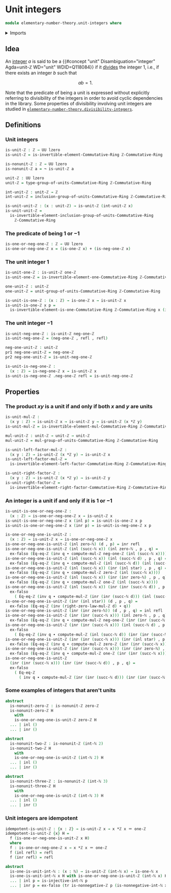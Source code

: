 # Unit integers

```agda
module elementary-number-theory.unit-integers where
```

<details><summary>Imports</summary>

```agda
open import commutative-algebra.groups-of-units-commutative-rings
open import commutative-algebra.invertible-elements-commutative-rings

open import elementary-number-theory.equality-integers
open import elementary-number-theory.integers
open import elementary-number-theory.multiplication-integers
open import elementary-number-theory.natural-numbers
open import elementary-number-theory.nonnegative-integers
open import elementary-number-theory.ring-of-integers

open import foundation.action-on-identifications-functions
open import foundation.coproduct-types
open import foundation.dependent-pair-types
open import foundation.empty-types
open import foundation.identity-types
open import foundation.negation
open import foundation.transport-along-identifications
open import foundation.unit-type
open import foundation.universe-levels
```

</details>

## Idea

An [integer](elementary-number-theory.integers.md) $a$ is said to be a
{{#concept "unit" Disambiguation="integer" Agda=unit-ℤ  WD="unit" WDID=Q118084}}
if it [divides](elementary-number-theory.divisibility-integers.md) the integer
$1$, i.e., if there exists an integer $b$ such that

$$
ab=1.
$$

Note that the predicate of being a unit is expressed without explicitly
referring to divisibility of the integers in order to avoid cyclic dependencies
in the library. Some properties of divisibility involving unit integers are
studied in
[`elementary-number-theory.divisibility-integers`](elementary-number-theory.divisibility-integers.md`).

## Definitions

### Unit integers

```agda
is-unit-ℤ : ℤ → UU lzero
is-unit-ℤ = is-invertible-element-Commutative-Ring ℤ-Commutative-Ring

is-nonunit-ℤ : ℤ → UU lzero
is-nonunit-ℤ a = ¬ is-unit-ℤ a

unit-ℤ : UU lzero
unit-ℤ = type-group-of-units-Commutative-Ring ℤ-Commutative-Ring

int-unit-ℤ : unit-ℤ → ℤ
int-unit-ℤ = inclusion-group-of-units-Commutative-Ring ℤ-Commutative-Ring

is-unit-unit-ℤ : (x : unit-ℤ) → is-unit-ℤ (int-unit-ℤ x)
is-unit-unit-ℤ =
  is-invertible-element-inclusion-group-of-units-Commutative-Ring
    ℤ-Commutative-Ring
```

### The predicate of being $1$ or $-1$

```agda
is-one-or-neg-one-ℤ : ℤ → UU lzero
is-one-or-neg-one-ℤ x = (is-one-ℤ x) + (is-neg-one-ℤ x)
```

### The unit integer $1$

```agda
is-unit-one-ℤ : is-unit-ℤ one-ℤ
is-unit-one-ℤ = is-invertible-element-one-Commutative-Ring ℤ-Commutative-Ring

one-unit-ℤ : unit-ℤ
one-unit-ℤ = unit-group-of-units-Commutative-Ring ℤ-Commutative-Ring

is-unit-is-one-ℤ : (x : ℤ) → is-one-ℤ x → is-unit-ℤ x
is-unit-is-one-ℤ x p =
  is-invertible-element-is-one-Commutative-Ring ℤ-Commutative-Ring x (inv p)
```

### The unit integer $-1$

```agda
is-unit-neg-one-ℤ : is-unit-ℤ neg-one-ℤ
is-unit-neg-one-ℤ = (neg-one-ℤ , refl , refl)

neg-one-unit-ℤ : unit-ℤ
pr1 neg-one-unit-ℤ = neg-one-ℤ
pr2 neg-one-unit-ℤ = is-unit-neg-one-ℤ

is-unit-is-neg-one-ℤ :
  (x : ℤ) → is-neg-one-ℤ x → is-unit-ℤ x
is-unit-is-neg-one-ℤ .neg-one-ℤ refl = is-unit-neg-one-ℤ
```

## Properties

### The product $xy$ is a unit if and only if both $x$ and $y$ are units

```agda
is-unit-mul-ℤ :
  (x y : ℤ) → is-unit-ℤ x → is-unit-ℤ y → is-unit-ℤ (x *ℤ y)
is-unit-mul-ℤ = is-invertible-element-mul-Commutative-Ring ℤ-Commutative-Ring

mul-unit-ℤ : unit-ℤ → unit-ℤ → unit-ℤ
mul-unit-ℤ = mul-group-of-units-Commutative-Ring ℤ-Commutative-Ring

is-unit-left-factor-mul-ℤ :
  (x y : ℤ) → is-unit-ℤ (x *ℤ y) → is-unit-ℤ x
is-unit-left-factor-mul-ℤ =
  is-invertible-element-left-factor-Commutative-Ring ℤ-Commutative-Ring

is-unit-right-factor-ℤ :
  (x y : ℤ) → is-unit-ℤ (x *ℤ y) → is-unit-ℤ y
is-unit-right-factor-ℤ =
  is-invertible-element-right-factor-Commutative-Ring ℤ-Commutative-Ring
```

### An integer is a unit if and only if it is $1$ or $-1$

```agda
is-unit-is-one-or-neg-one-ℤ :
  (x : ℤ) → is-one-or-neg-one-ℤ x → is-unit-ℤ x
is-unit-is-one-or-neg-one-ℤ x (inl p) = is-unit-is-one-ℤ x p
is-unit-is-one-or-neg-one-ℤ x (inr p) = is-unit-is-neg-one-ℤ x p

is-one-or-neg-one-is-unit-ℤ :
  (x : ℤ) → is-unit-ℤ x → is-one-or-neg-one-ℤ x
is-one-or-neg-one-is-unit-ℤ (inl zero-ℕ) (d , p) = inr refl
is-one-or-neg-one-is-unit-ℤ (inl (succ-ℕ x)) (inl zero-ℕ , p , q) =
  ex-falso (Eq-eq-ℤ (inv q ∙ compute-mul-ℤ neg-one-ℤ (inl (succ-ℕ x))))
is-one-or-neg-one-is-unit-ℤ (inl (succ-ℕ x)) (inl (succ-ℕ d) , p , q) =
  ex-falso (Eq-eq-ℤ (inv q ∙ compute-mul-ℤ (inl (succ-ℕ d)) (inl (succ-ℕ x))))
is-one-or-neg-one-is-unit-ℤ (inl (succ-ℕ x)) (inr (inl star) , p , q) =
  ex-falso (Eq-eq-ℤ (inv q ∙ compute-mul-ℤ zero-ℤ (inl (succ-ℕ x))))
is-one-or-neg-one-is-unit-ℤ (inl (succ-ℕ x)) (inr (inr zero-ℕ) , p , q) =
  ex-falso (Eq-eq-ℤ (inv q ∙ compute-mul-ℤ one-ℤ (inl (succ-ℕ x))))
is-one-or-neg-one-is-unit-ℤ (inl (succ-ℕ x)) (inr (inr (succ-ℕ d)) , p , q) =
  ex-falso
    ( Eq-eq-ℤ (inv q ∙ compute-mul-ℤ (inr (inr (succ-ℕ d))) (inl (succ-ℕ x))))
is-one-or-neg-one-is-unit-ℤ (inr (inl star)) (d , p , q) =
  ex-falso (Eq-eq-ℤ (inv (right-zero-law-mul-ℤ d) ∙ q))
is-one-or-neg-one-is-unit-ℤ (inr (inr zero-ℕ)) (d , p , q) = inl refl
is-one-or-neg-one-is-unit-ℤ (inr (inr (succ-ℕ x))) (inl zero-ℕ , p , q) =
  ex-falso (Eq-eq-ℤ (inv q ∙ compute-mul-ℤ neg-one-ℤ (inr (inr (succ-ℕ x)))))
is-one-or-neg-one-is-unit-ℤ (inr (inr (succ-ℕ x))) (inl (succ-ℕ d) , p , q) =
  ex-falso
    ( Eq-eq-ℤ (inv q ∙ compute-mul-ℤ (inl (succ-ℕ d)) (inr (inr (succ-ℕ x)))))
is-one-or-neg-one-is-unit-ℤ (inr (inr (succ-ℕ x))) (inr (inl star) , p , q) =
  ex-falso (Eq-eq-ℤ (inv q ∙ compute-mul-ℤ zero-ℤ (inr (inr (succ-ℕ x)))))
is-one-or-neg-one-is-unit-ℤ (inr (inr (succ-ℕ x))) (inr (inr zero-ℕ) , p , q) =
  ex-falso (Eq-eq-ℤ (inv q ∙ compute-mul-ℤ one-ℤ (inr (inr (succ-ℕ x)))))
is-one-or-neg-one-is-unit-ℤ
  (inr (inr (succ-ℕ x))) (inr (inr (succ-ℕ d)) , p , q) =
  ex-falso
    ( Eq-eq-ℤ
      ( inv q ∙ compute-mul-ℤ (inr (inr (succ-ℕ d))) (inr (inr (succ-ℕ x)))))
```

### Some examples of integers that aren't units

```agda
abstract
  is-nonunit-zero-ℤ : is-nonunit-ℤ zero-ℤ
  is-nonunit-zero-ℤ H
    with
    is-one-or-neg-one-is-unit-ℤ zero-ℤ H
  ... | inl ()
  ... | inr ()

abstract
  is-nonunit-two-ℤ : is-nonunit-ℤ (int-ℕ 2)
  is-nonunit-two-ℤ H
    with
    is-one-or-neg-one-is-unit-ℤ (int-ℕ 2) H
  ... | inl ()
  ... | inr ()

abstract
  is-nonunit-three-ℤ : is-nonunit-ℤ (int-ℕ 3)
  is-nonunit-three-ℤ H
    with
    is-one-or-neg-one-is-unit-ℤ (int-ℕ 3) H
  ... | inl ()
  ... | inr ()
```

### Unit integers are idempotent

```agda
idempotent-is-unit-ℤ : {x : ℤ} → is-unit-ℤ x → x *ℤ x ＝ one-ℤ
idempotent-is-unit-ℤ {x} H =
  f (is-one-or-neg-one-is-unit-ℤ x H)
  where
  f : is-one-or-neg-one-ℤ x → x *ℤ x ＝ one-ℤ
  f (inl refl) = refl
  f (inr refl) = refl

abstract
  is-one-is-unit-int-ℕ : (x : ℕ) → is-unit-ℤ (int-ℕ x) → is-one-ℕ x
  is-one-is-unit-int-ℕ x H with is-one-or-neg-one-is-unit-ℤ (int-ℕ x) H
  ... | inl p = is-injective-int-ℕ p
  ... | inr p = ex-falso (tr is-nonnegative-ℤ p (is-nonnegative-int-ℕ x))
```
